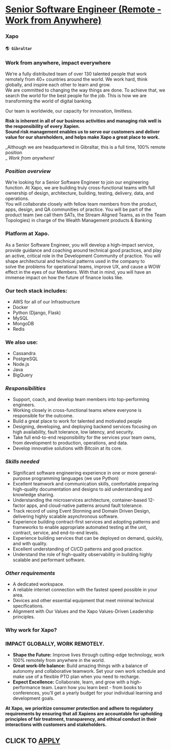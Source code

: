 # [Senior Software Engineer (Remote - Work from Anywhere)](https://www.remotewlb.com/apply/senior-software-engineer-remote-work-from-anywhere-78618)  
### Xapo  
#### `🌎 Gibraltar`  

### Work from anywhere, impact everywhere

We’re a fully distributed team of over 130 talented people that work remotely from 40+ countries around the world. We work hard, think globally, and inspire each other to learn and grow.  
We are committed to changing the way things are done. To achieve that, we search the world for the best people for the job. This is how we are transforming the world of digital banking.

Our team is worldwide, our capacity for innovation, limitless.

 **Risk is inherent in all of our business activities and managing risk well is the responsibility of every Xapien.  
Sound risk management enables us to serve our customers and deliver value for our shareholders, and helps make Xapo a great place to work.**

 _Although we are headquartered in Gibraltar, this is a full time, 100% remote position  
_ _Work from anywhere!_

###  _Position overview_

We’re looking for a Senior Software Engineer to join our engineering function. At Xapo, we are building truly cross-functional teams with full ownership of design, architecture, building, testing, delivery, data, and operations.  
You will collaborate closely with fellow team members from the product, apps, design, and QA communities of practice. You will be part of the product team (we call them SATs, the Stream Aligned Teams, as in the Team Topologies) in charge of the Wealth Management products & Banking

### Platform at Xapo.

As a Senior Software Engineer, you will develop a high-impact service, provide guidance and coaching around technical good practices, and play an active, critical role in the Development Community of practice. You will shape architectural and technical patterns used in the company to  
solve the problems for operational teams, improve UX, and cause a WOW effect in the eyes of our Members. With that in mind, you will have an immense impact on how the future of finance looks like.

### Our tech stack includes:

  * AWS for all of our Infrastructure
  * Docker
  * Python (Django, Flask)
  * MySQL
  * MongoDB
  * Redis

### We also use:

  * Cassandra
  * PostgreSQL
  * Node.js
  * Java
  * BigQuery

###  _Responsibilities_

  * Support, coach, and develop team members into top-performing engineers.
  * Working closely in cross-functional teams where everyone is responsible for the outcome.
  * Build a great place to work for talented and motivated people
  * Designing, developing, and deploying backend services focusing on high availability, fault tolerance, low latency, and security.
  * Take full end-to-end responsibility for the services your team owns, from development to production, operations, and data.
  * Develop innovative solutions with Bitcoin at its core.

###  _Skills needed_

  * Significant software engineering experience in one or more general-purpose programming languages (we use Python)
  * Excellent teamwork and communication skills, comfortable preparing high-quality documentation and designs to aid understanding and knowledge sharing.
  * Understanding the microservices architecture, container-based 12-factor apps, and cloud-native patterns around fault tolerance.
  * Track record of using Event Storming and Domain Driven Design, delivering highly scalable asynchronous software.
  * Experience building contract-first services and adopting patterns and frameworks to enable appropriate automated testing at the unit, contract, service, and end-to-end levels.
  * Experience building services that can be deployed on demand, quickly, and with quality.
  * Excellent understanding of CI/CD patterns and good practice.
  * Understand the role of high-quality observability in building highly scalable and performant software.

###  _Other requirements_

  * A dedicated workspace.
  * A reliable internet connection with the fastest speed possible in your area.
  * Devices and other essential equipment that meet minimal technical specifications.
  * Alignment with Our Values and the Xapo Values-Driven Leadership principles.

### Why work for Xapo?

### IMPACT GLOBALLY, WORK REMOTELY.

  *  **Shape the Future:** Improve lives through cutting-edge technology, work 100% remotely from anywhere in the world.
  *  **Great work-life balance:** Build amazing things with a balance of autonomy and collaborative teamwork. Set your own work schedule and make use of a flexible PTO plan when you need to recharge. 
  * **Expect Excellence:** Collaborate, learn, and grow with a high-performance team. Learn how you learn best - from books to conferences, you’ll get a yearly budget for your individual learning and development goals.

 **At Xapo, we prioritize consumer protection and adhere to regulatory requirements by ensuring that all Xapiens are accountable for upholding principles of fair treatment, transparency, and ethical conduct in their interactions with customers and stakeholders.**

  
## CLICK TO [APPLY](https://www.remotewlb.com/apply/senior-software-engineer-remote-work-from-anywhere-78618)


